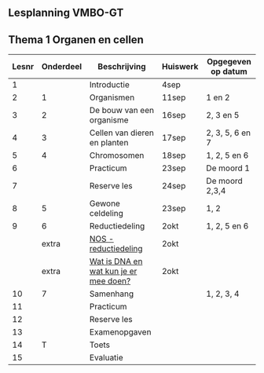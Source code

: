 ## Lesplanning VMBO-GT


## Thema 1 Organen en cellen

| Lesnr | Onderdeel | Beschrijving                | Huiswerk | Opgegeven op datum|
|-------|-----------|-----------------------------|-----------|----------|
| 1     |           | Introductie                 | 4sep      |          |
| 2     | 1         | Organismen                  | 11sep     | 1 en 2   |
| 3     | 2         | De bouw van een organisme   | 16sep     | 2, 3 en 5|
| 4     | 3         | Cellen van dieren en planten| 17sep     | 2, 3, 5, 6 en 7 |
| 5     | 4         | Chromosomen                 | 18sep     | 1, 2, 5 en 6 |
| 6     |           | Practicum                   | 23sep     | De moord 1 |
| 7     |           | Reserve les                 | 24sep     | De moord 2,3,4 |
| 8     | 5         | Gewone celdeling            | 23sep     | 1, 2     |
| 9     | 6         | Reductiedeling              | 2okt      | 1, 2, 5 en 6 |
|       | extra     | [NOS - reductiedeling](https://nos.nl/nieuwsuur/artikel/2584830-doorbraak-in-embryo-onderzoek-werkende-eicel-gemaakt-uit-huidcel) | 2okt | |
|       | extra     | [Wat is DNA en wat kun je er mee doen?](https://npokennis.nl/longread/7712/wat-is-dna-en-wat-kun-je-ermee-doen) | 2okt | |
| 10    | 7         | Samenhang                   |           | 1, 2, 3, 4 |
| 11    |           | Practicum                   |           |          |
| 12    |           | Reserve les                 |           |          |
| 13    |           | Examenopgaven               |           |          |
| 14    | T         | Toets                       |           |          |
| 15    |           | Evaluatie                   |           |          |

<!--
## Thema 2 Voortplanting en seksualiteit

| Weeknr | Lesnr | Onderdeel | Beschrijving            | Opmerking |
|--------|-------|-----------|-------------------------|-----------|
| 7 - 44     | 1     |           | Introductie             |           |
| 7      | 2     | 1         | Geslachtsorganen        |           |
| 7      | 3     | 2         | Veranderingen puberteit |           |
| 8 - 45     | 4     | 3         | Vruchtbaar worden       |           |
| 8      | 4     | 4         | Zwanger worden          |           |
| 8      | 5     |           | Practicum               |           |
| 9 - 46     | 6     |           | Reserve les             |           |
| 9      | 7     | 5         | Seksualiteit            |           |
| 9      | 8     | 6         | Veilige seks            |           |
| 10  - 47     | 9     | 7         | Erfelijkheidsonderzoek  |           |
| 10     | 10    | 8         | Samenhang               |           |
| 10     | 11    |           | Practicum               |           |
| 11 - 48     | 12    |           | Reserve les             |           |
| 11     | 13    |           | Examenopgaven           |           |
| 11     | 14    | T         | Toets                   |           |
| 12 - 49    | 15    |           | Evaluatie               |           |
| 12     | 16    |           | Reserve les             |           |

## Thema 3 Erfelijkheid en evolutie

| Weeknr | Lesnr | Onderdeel | Beschrijving              | Opmerking |
|--------|-------|-----------|---------------------------|-----------|
| 13     | 1     |           | Introductie               |           |
| 13     | 2     | 1         | Genotype en fenotype      |           |
| 13     | 3     | 2         | Genen                     |           |
| 14     | 4     | 3         | Kruisingen                |           |
| 14     | 4     | 4         | Stambomen                 |           |
| 14     | 5     |           | Practicum                 |           |
| 15     | 6     |           | Reserve les               |           |
| 15     | 7     | 5         | Variatie in genotypen     |           |
| 15     | 8     | 6         | Evolutie                  |           |
| 16     | 9     | 7         | Verwantschap              |           |
| 16     | 10    | 8         | DNA-technieken            |           |
| 16     | 11    | 9         | Samenhang                 |           |
| 17     | 12    |           | Practicum                 |           |
| 17     | 13    |           | Reserve les               |           |
| 17     | 14    |           | Examenopgaven             |           |
| 18     | 15    | T         | Toets                     |           |
| 18     | 16    |           | Evaluatie                 |           |
| 18     | 17    |           | Reserve les               |           |

## Thema 4 Ordening

| Weeknr | Lesnr | Onderdeel | Beschrijving                         | Opmerking |
|--------|-------|-----------|--------------------------------------|-----------|
| 13     | 1     |           | Introductie                          |           |
| 13     | 2     | 1         | Ontwikkeling van het leven op aarde  |           |
| 13     | 3     | 2         | Organismen ordenen                   |           |
| 14     | 4     | 3         | Bacteriën en schimmels               |           |
| 14     | 4     | 4         | Planten en dieren                    |           |
| 14     | 5     |           | Practicum                            |           |
| 15     | 6     |           | Reserve les                          |           |
| 15     | 7     | 5         | Variatie in genotypen                |           |
| 15     | 8     | 6         | Geleedpotigen en gewervelden         |           |
| 16     | 9     | 7         | Organismen determineren              |           |
| 16     | 11    | 9         | Samenhang                            |           |
| 16     | 12    |           | Practicum                            |           |
| 17     | 13    |           | Reserve les                          |           |
| 17     | 14    |           | Examenopgaven                        |           |
| 17     | 15    | T         | Toets                                |           |
| 18     | 16    |           | Evaluatie                            |           |
| 18     | 17    |           | Reserve les                          |           |

## Thema 5 Stevigheid en beweging

| Weeknr | Lesnr | Onderdeel | Beschrijving                  | Opmerking |
|--------|-------|-----------|-------------------------------|-----------|
| 19     | 1     |           | Introductie                   |           |
| 19     | 2     | 1         | Het skelet van de mens        |           |
| 19     | 3     | 2         | Kraakbeenweefsel en beenweefsel|          |
| 20     | 4     | 3         | Beenverbindingen              |           |
| 20     | 4     | 4         | Spieren                       |           |
| 20     | 5     |           | Practicum                     |           |
| 21     | 6     |           | Reserve les                   |           |
| 21     | 7     | 5         | Houding en beweging           |           |
| 21     | 8     | 6         | Blessures                     |           |
| 22     | 9     | 7         | Samenhang                     |           |
| 22     | 10    |           | Practicum                     |           |
| 22     | 11    |           | Reserve les                   |           |
| 23     | 12    |           | Examenopgaven                 |           |
| 23     | 13    | T         | Toets                         |           |
| 23     | 14    |           | Evaluatie                     |           |
| 24     | 15    |           | Reserve les                   |           |

## Thema 6 Ecologie

| Weeknr | Lesnr | Onderdeel | Beschrijving                       | Opmerking |
|--------|-------|-----------|------------------------------------|-----------|
| 25     | 1     |           | Introductie                        |           |
| 25     | 2     | 1         | Eten en gegeten worden             |           |
| 25     | 3     | 2         | Piramiden                          |           |
| 26     | 4     | 3         | Koolstof- en stikstofkringloop     |           |
| 26     | 4     | 4         | Aanpassingen bij dieren            |           |
| 26     | 5     |           | Practicum                          |           |
| 27     | 6     |           | Reserve les                        |           |
| 27     | 7     | 5         | Aanpassingen bij planten           |           |
| 27     | 8     | 6         | Samenhang                          |           |
| 28     | 9     |           | Practicum                          |           |
| 28     | 10    |           | Reserve les                        |           |
| 28     | 11    |           | Examenopgaven                      |           |
| 29     | 12    | T         | Toets                              |           |
| 29     | 13    |           | Evaluatie                          |           |
| 29     | 14    |           | Reserve les                        |           |

## Thema 7 Duurzaam leven

| Weeknr | Lesnr | Onderdeel | Beschrijving             | Opmerking |
|--------|-------|-----------|--------------------------|-----------|
| 30     | 1     |           | Introductie              |           |
| 30     | 2     | 1         | De mens en het milieu    |           |
| 30     | 3     | 2         | Voedselproductie         |           |
| 31     | 4     | 3         | Landbouw in Nederland    |           |
| 31     | 4     | 4         | Energie                  |           |
| 31     | 5     |           | Practicum                |           |
| 32     | 6     |           | Reserve les              |           |
| 32     | 7     | 5         | Klimaat                  |           |
| 32     | 8     | 6         | Het water                |           |
| 32     | 9     | 7         | Uitstoot en afval        |           |
| 33     |       | 8         | Samenhang                |           |
| 33     | 10    |           | Practicum                |           |
| 33     | 11    |           | Reserve les              |           |
| 34     | 12    |           | Examenopgaven            |           |
| 34     | 13    | T         | Toets                    |           |
| 34     | 14    |           | Evaluatie                |           |
| 34     | 15    |           | Reserve les              |           |

## Thema 8 Gedrag

| Weeknr | Lesnr | Onderdeel | Beschrijving              | Opmerking |
|--------|-------|-----------|---------------------------|-----------|
| 35     | 1     |           | Introductie               |           |
| 35     | 2     | 1         | Wat is gedrag?            |           |
| 35     | 3     | 2         | Oorzaken van gedrag       |           |
| 36     | 4     | 3         | Aangeboren/aangeleerd     |           |
| 36     | 4     | 4         | Sociaal gedrag            |           |
| 36     | 5     |           | Practicum                 |           |
| 37     | 6     |           | Reserve les               |           |
| 37     | 7     | 5         | Taakverdeling in groepen  |           |
| 37     | 8     | 6         | Gedrag bij mensen         |           |
| 38     |       | 7         | Samenhang                 |           |
| 38     | 10    |           | Practicum                 |           |
| 38     | 11    |           | Reserve les               |           |
| 39     | 12    |           | Examenopgaven             |           |
| 39     | 13    | T         | Toets                     |           |
| 39     | 14    |           | Evaluatie                 |           |
| 40     | 15    |           | Reserve les               |           |
-->